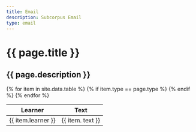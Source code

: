 ```yaml
---
title: Email
description: Subcorpus Email
type: email
---
```



<h1> {{ page.title }} </h1>
<h2> {{ page.description }} </h2>

<table>
  <thead>
    <tr>
      <th>Learner</th>
      <th>Text</th>
    </tr>
  </thead>
  <tbody>
    {% for item in site.data.table %}
      {% if item.type == page.type %}
        <tr>
          <td> {{ item.learner }} </td>
          <td> {{ item. text }} </td>
        </tr>
      {% endif %}
    {% endfor %}
  </tbody>
</table>

